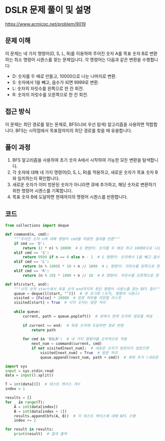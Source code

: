 # DSLR 문제 풀이 및 설명

https://www.acmicpc.net/problem/9019

## 문제 이해

이 문제는 네 가지 명령어(D, S, L, R)를 이용하여 주어진 숫자 A를 목표 숫자 B로 변환하는 최소 명령어 시퀀스를 찾는 문제입니다. 각 명령어는 다음과 같은 변환을 수행합니다:
- D: 숫자를 두 배로 만들고, 10000으로 나눈 나머지로 변환.
- S: 숫자에서 1을 빼고, 음수가 되면 9999로 변환.
- L: 숫자의 자릿수를 왼쪽으로 한 칸 회전.
- R: 숫자의 자릿수를 오른쪽으로 한 칸 회전.

## 접근 방식

이 문제는 최단 경로를 찾는 문제로, BFS(너비 우선 탐색) 알고리즘을 사용하면 적합합니다. BFS는 시작점에서 목표점까지의 최단 경로를 찾을 때 유용합니다. 

## 풀이 과정

1. BFS 알고리즘을 사용하여 초기 숫자 A에서 시작하여 가능한 모든 변환을 탐색합니다.
2. 각 숫자에 대해 네 가지 명령어(D, S, L, R)를 적용하고, 새로운 숫자가 목표 숫자 B와 일치하는지 확인합니다.
3. 새로운 숫자가 이미 방문된 숫자가 아니라면 큐에 추가하고, 해당 숫자로 변환하기 위한 명령어 시퀀스를 기록합니다.
4. 목표 숫자 B에 도달하면 현재까지의 명령어 시퀀스를 반환합니다.

## 코드
```python
from collections import deque

def command(n, cmd):
    """주어진 숫자 n에 대해 명령어 cmd를 적용한 결과를 반환"""
    if cmd == 'D':
        return (2 * n) % 10000  # D 명령어: 숫자를 두 배로 하고 10000으로 나눈 나머지
    elif cmd == 'S':
        return 9999 if n == 0 else n - 1  # S 명령어: 숫자에서 1을 빼고 음수가 되면 9999로 설정
    elif cmd == 'L':
        return (n % 1000) * 10 + n // 1000  # L 명령어: 자릿수를 왼쪽으로 한 칸 회전
    elif cmd == 'R':
        return (n % 10) * 1000 + n // 10  # R 명령어: 자릿수를 오른쪽으로 한 칸 회전

def bfs(start, end):
    """시작 숫자 start에서 목표 숫자 end까지의 최단 명령어 시퀀스를 찾는 BFS 함수"""
    queue = deque([(start, "")])  # 큐 초기화 (숫자, 명령어 시퀀스)
    visited = [False] * 10000  # 방문 여부를 저장할 리스트
    visited[start] = True  # 시작 숫자는 방문 처리
    
    while queue:
        current, path = queue.popleft()  # 큐에서 현재 숫자와 경로를 꺼냄
        
        if current == end:  # 목표 숫자에 도달하면 경로 반환
            return path
        
        for cmd in 'DSLR':  # 네 가지 명령어를 순차적으로 적용
            next_num = command(current, cmd)
            if not visited[next_num]:  # 새로운 숫자가 방문되지 않았으면
                visited[next_num] = True  # 방문 처리
                queue.append((next_num, path + cmd))  # 큐에 추가 (새로운 숫자, 경로 업데이트)

import sys
input = sys.stdin.read
data = input().split()

T = int(data[0])  # 테스트 케이스 개수
index = 1

results = []
for _ in range(T):
    A = int(data[index])
    B = int(data[index + 1])
    results.append(bfs(A, B))  # 각 테스트 케이스에 대해 BFS 수행
    index += 2

for result in results:
    print(result)  # 결과 출력
